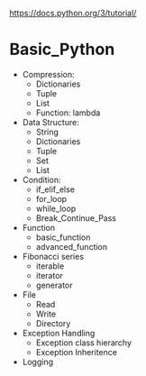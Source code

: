 https://docs.python.org/3/tutorial/

# Basic_Python
- Compression:
  - Dictionaries
  - Tuple
  - List
  - Function: lambda
- Data Structure:
  - String
  - Dictionaries
  - Tuple
  - Set
  - List
- Condition:
  - if_elif_else
  - for_loop
  - while_loop
  - Break_Continue_Pass
- Function
  - basic_function
  - advanced_function
- Fibonacci series
  - iterable
  - iterator
  - generator
- File
  - Read
  - Write
  - Directory
- Exception Handling
  - Exception class hierarchy
  - Exception Inheritence
- Logging
